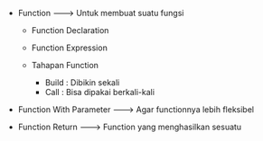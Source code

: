 - Function ---> Untuk membuat suatu fungsi
    - Function Declaration
    - Function Expression

    - Tahapan Function
        - Build : Dibikin sekali
        - Call  : Bisa dipakai berkali-kali

- Function With Parameter ---> Agar functionnya lebih fleksibel
- Function Return ---> Function yang menghasilkan sesuatu